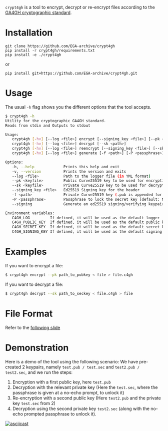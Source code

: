 
`crypt4gh` is a tool to encrypt, decrypt or re-encrypt files
according to the [GA4GH cryptographic standard](https://github.com/daviesrob/hts-specs/tree/crypt4gh_improved).

# Installation

```
git clone https://github.com/EGA-archive/crypt4gh
pip install -r crypt4gh/requirements.txt
pip install -e ./crypt4gh
```

or

```
pip install git+https://github.com/EGA-archive/crypt4gh.git
```

# Usage

The usual `-h` flag shows you the different options that the tool accepts.

```bash
$ crypt4gh -h
Utility for the cryptographic GA4GH standard.
Reads from stdin and Outputs to stdout

Usage:
   crypt4gh [-hv] [--log <file>] encrypt [--signing_key <file>] [--pk <path>]
   crypt4gh [-hv] [--log <file>] decrypt [--sk <path>]
   crypt4gh [-hv] [--log <file>] reencrypt [--signing_key <file>] [--sk <path>] [--pk <path>]
   crypt4gh [-hv] [--log <file>] generate [-f <path>] [-P <passphrase>] [--signing]

Options:
   -h, --help             Prints this help and exit
   -v, --version          Prints the version and exits
   --log <file>           Path to the logger file (in YML format)
   --pk <keyfile>         Public Curve25519 key to be used for encryption
   --sk <keyfile>         Private Curve25519 key to be used for decryption
   --signing_key <file>   Ed25519 Signing key for the header
   -f <path>              Private Curve25519 key (.pub is appended for the Public one) [default: ~/.c4gh/key]
   -P <passphrase>        Passphrase to lock the secret key [default: None]
   --signing              Generate an ed25519 signing/verifying keypair

Environment variables:
   C4GH_LOG         If defined, it will be used as the default logger
   C4GH_PUBLIC_KEY  If defined, it will be used as the default public key (ie --pk ${C4GH_PUBLIC_KEY})
   C4GH_SECRET_KEY  If defined, it will be used as the default secret key (ie --sk ${C4GH_SECRET_KEY})
   C4GH_SIGNING_KEY If defined, it will be used as the default signing key (ie --signing_key ${C4GH_SIGNING_KEY})```
```

# Examples

If you want to encrypt a file:

```bash
$ crypt4gh encrypt --pk path_to_pubkey < file > file.c4gh
```

If you want to decrypt a file:

```bash
$ crypt4gh decrypt --sk path_to_seckey < file.c4gh > file
```

# File Format

Refer to the [following slide](https://docs.google.com/presentation/d/1Jg0cUCLBO7ctyIWiyTmxb5Il_fQVzKzrxHHzR0K9ZvU/edit#slide=id.g3b7e5ab607_0_2?usp=sharing)

# Demonstration

Here is a demo of the tool using the following scenario: We have pre-created 2 keypairs, namely `test.pub / test.sec` and `test2.pub / test2.sec`, and we run the steps:

1. Encryption with a first public key, here `test.pub`
2. Decryption with the relevant private key (Here the `test.sec`, where the passphrase is given at a no-echo prompt, to unlock it)
3. Re-encryption with a second public key (Here `test2.pub` and the private key `test.sec` from 2)
4. Decryption using the second private key `test2.sec` (along with the no-echo prompted passphrase to unlock it).

[![asciicast](https://asciinema.org/a/ypkjaoDgQOGg2pILdFI4JlFGg.png)](https://asciinema.org/a/ypkjaoDgQOGg2pILdFI4JlFGg)
